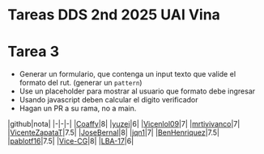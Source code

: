 # Tareas DDS 2nd 2025 UAI Vina 

# Tarea 3

- Generar un formulario, que contenga un input texto que valide el formato del rut.
(generar un `pattern`)
- Use un placeholder para mostrar al usuario que formato debe ingresar
- Usando javascript deben calcular el digito verificador
- Hagan un PR a su rama, no a main.


|github|nota|
|-|-|-|
|[Coaffy](https://github.com/Coaffy)|8|
|[yuzei](https://github.com/yuzei)|6|
|[Vicenlol09](https://github.com/`Vicenlol09)|7|
|[mrtivivanco](https://github.com/mrtivivanco)|7|
|[VicenteZapataT](https://github.com/VicenteZapataT)|7.5|
|[JoseBernal](https://github.com/jpbernalg2005)|8|
|[jqn1](https://github.com/jqn1)|7|
|[BenHenriquez](https://github.com/BenHenriquez)|7.5|
|[pablotf16](https://github.com/pablotf16)|7.5|
|[Vice-CG](https://github.com/Vice-CG)|8|
|[LBA-17](https://github.com/LBA-17)|6|

